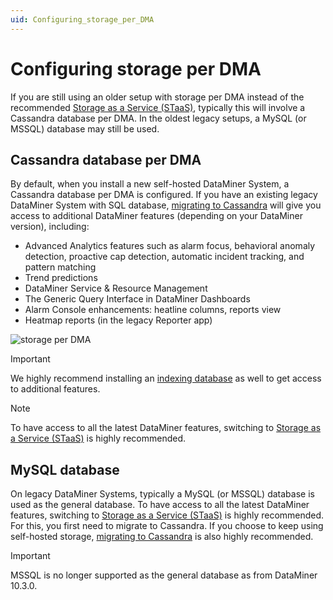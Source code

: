 ```yaml
---
uid: Configuring_storage_per_DMA
---
```


# Configuring storage per DMA

If you are still using an older setup with storage per DMA instead of the recommended [Storage as a Service (STaaS)](xref:STaaS), typically this will involve a Cassandra database per DMA. In the oldest legacy setups, a MySQL (or MSSQL) database may still be used.

## Cassandra database per DMA

By default, when you install a new self-hosted DataMiner System, a Cassandra database per DMA is configured. If you have an existing legacy DataMiner System with SQL database, [migrating to Cassandra](xref:Migrating_the_general_database_to_Cassandra) will give you access to additional DataMiner features (depending on your DataMiner version), including:

- Advanced Analytics features such as alarm focus, behavioral anomaly detection, proactive cap detection, automatic incident tracking, and pattern matching
- Trend predictions
- DataMiner Service & Resource Management
- The Generic Query Interface in DataMiner Dashboards
- Alarm Console enhancements: heatline columns, reports view
- Heatmap reports (in the legacy Reporter app)

![storage per DMA](~/user-guide/images/Storage_per_DMA.svg)

> [!IMPORTANT]
> We highly recommend installing an [indexing database](xref:Indexing_Database) as well to get access to additional features.

> [!NOTE]
> To have access to all the latest DataMiner features, switching to [Storage as a Service (STaaS)](xref:STaaS) is highly recommended.

## MySQL database

On legacy DataMiner Systems, typically a MySQL (or MSSQL) database is used as the general database. To have access to all the latest DataMiner features, switching to [Storage as a Service (STaaS)](xref:STaaS) is highly recommended. For this, you first need to migrate to Cassandra. If you choose to keep using self-hosted storage, [migrating to Cassandra](xref:Migrating_the_general_database_to_Cassandra) is also highly recommended.

> [!IMPORTANT]
> MSSQL is no longer supported as the general database as from DataMiner 10.3.0.
